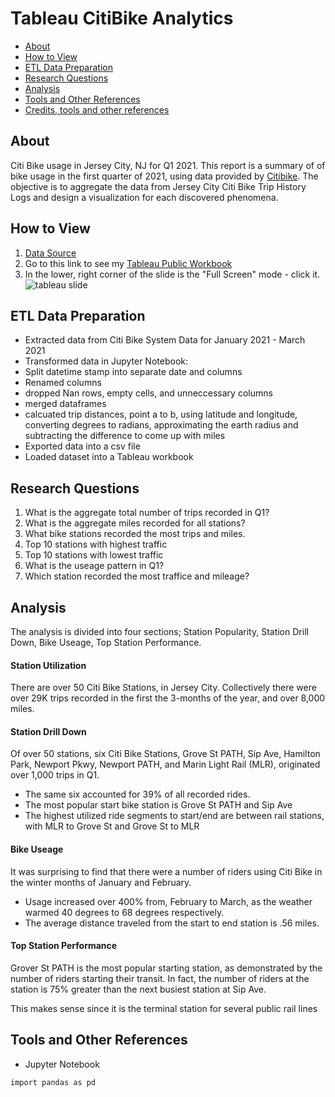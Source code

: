 # Tableau CitiBike Analytics

-   [About](#about)
-   [How to View](#how-to-view)
-   [ETL Data Preparation](#etl-data-preparation)
-   [Research Questions](#research-questions)
-   [Analysis](#analysis)
-   [Tools and Other References](tools-and-other-references)
-   [Credits, tools and other references](#credits-tools-and-other-references)

## About
Citi Bike usage in Jersey City, NJ for Q1 2021. This report is a summary of of bike usage in the first quarter of 2021, using data provided by [Citibike](https://www.citibikenyc.com/system-data). The objective is to aggregate the data from Jersey City Citi Bike Trip History Logs and design a visualization for each discovered phenomena.


### 

## How to View
1. [Data Source](https://www.citibikenyc.com/system-data)
2. Go to this link to see my [Tableau Public Workbook](https://public.tableau.com/app/profile/john7267/viz/CitiBikeAnalysisJerseyCityQ12021v2/Story1?publish=yes)
3. In the lower, right corner of the slide is the "Full Screen" mode - click it.
![tableau slide](https://github.com/speedracer05/...)

## ETL Data Preparation
- Extracted data from Citi Bike System Data for January 2021 - March 2021
- Transformed data in Jupyter Notebook:
 - Split datetime stamp into separate date and columns
 - Renamed columns
 - dropped Nan rows, empty cells, and unneccessary columns
 - merged dataframes
 - calcuated trip distances, point a to b, using latitude and longitude, converting degrees to radians, approximating the earth radius and subtracting the difference to come up with miles
 - Exported data into a csv file
- Loaded dataset into a Tableau workbook

## Research Questions
1. What is the aggregate total number of trips recorded in Q1?
2. What is the aggregate miles recorded for all stations?
3. What bike stations recorded the most trips and miles.
4. Top 10 stations with highest traffic
5. Top 10 stations with lowest traffic
6. What is the useage pattern in Q1?
7. Which station recorded the most traffice and mileage?


## Analysis
The analysis is divided into four sections; Station Popularity, Station Drill Down, Bike Useage, Top Station Performance.

#### Station Utilization
There are over 50 Citi Bike Stations, in Jersey City. Collectively there were over 29K trips recorded in the first the 3-months of the year, and over 8,000 miles. 

#### Station Drill Down
Of over 50 stations, six Citi Bike Stations, Grove St PATH, Sip Ave, Hamilton Park, Newport Pkwy, Newport PATH, and Marin Light Rail (MLR), originated over 1,000 trips in Q1. 
- The same six accounted for 39% of all recorded rides.
- The most popular start bike station is Grove St PATH and Sip Ave 
- The highest utilized ride segments to start/end are between rail stations, with MLR to Grove St and Grove St to MLR 

#### Bike Useage
It was surprising to find that there were a number of riders using Citi Bike in the winter months of January and February. 
- Usage increased over 400% from, February to March, as the weather warmed 40 degrees to 68 degrees respectively.
- The average distance traveled from the start to end station is .56 miles. 

#### Top Station Performance
Grover St PATH is the most popular starting station, as demonstrated by the number of riders starting their transit. In fact, the number of riders at the station is 75% greater than the next busiest station at Sip Ave.

This makes sense since it is the terminal station for several public rail lines 


## Tools and Other References
- Jupyter Notebook

```bash
import pandas as pd
```

